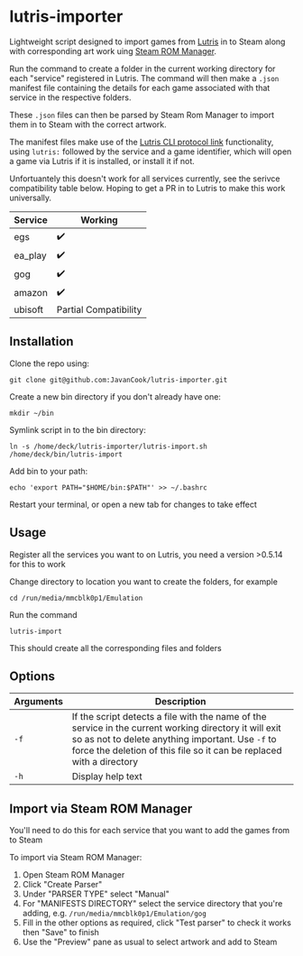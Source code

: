 # lutris-importer

Lightweight script designed to import games from [Lutris](https://github.com/lutris/lutris) in to Steam along with corresponding art work uing [Steam ROM Manager](https://github.com/SteamGridDB/steam-rom-manager).

Run the command to create a folder in the current working directory for each "service" registered in Lutris. The command will then make a `.json` manifest file containing the details for each game associated with that service in the respective folders.

These `.json` files can then be parsed by Steam Rom Manager to import them in to Steam with the correct artwork.

The manifest files make use of the [Lutris CLI protocol link](https://github.com/lutris/lutris#command-line-options) functionality, using `lutris:` followed by the service and a game identifier, which will open a game via Lutris if it is installed, or install it if not.

Unfortuantely this doesn't work for all services currently, see the serivce compatibility table below. Hoping to get a PR in to Lutris to make this work universally.

| Service | Working |
| --------- | ----------- |
| egs      | :heavy_check_mark: |
| ea_play      | :heavy_check_mark: |
| gog      | :heavy_check_mark: |
| amazon      | :heavy_check_mark: |
| ubisoft      | Partial Compatibility |

## Installation

Clone the repo using:

`git clone git@github.com:JavanCook/lutris-importer.git`

Create a new bin directory if you don't already have one:

`mkdir ~/bin`

Symlink script in to the bin directory:

`ln -s /home/deck/lutris-importer/lutris-import.sh /home/deck/bin/lutris-import`

Add bin to your path:

`echo 'export PATH="$HOME/bin:$PATH"' >> ~/.bashrc`

Restart your terminal, or open a new tab for changes to take effect

## Usage

Register all the services you want to on Lutris, you need a version >0.5.14 for this to work

Change directory to location you want to create the folders, for example

`cd /run/media/mmcblk0p1/Emulation`

Run the command

`lutris-import`

This should create all the corresponding files and folders

## Options

| Arguments | Description |
| --------- | ----------- |
| `-f`      | If the script detects a file with the name of the service in the current working directory it will exit so as not to delete anything important. Use `-f` to force the deletion of this file so it can be replaced with a directory |
| `-h`      | Display help text |


## Import via Steam ROM Manager

You'll need to do this for each service that you want to add the games from to Steam

To import via Steam ROM Manager:

1. Open Steam ROM Manager
1. Click "Create Parser"
1. Under "PARSER TYPE" select "Manual"
1. For "MANIFESTS DIRECTORY" select the service directory that you're adding, e.g. `/run/media/mmcblk0p1/Emulation/gog`
1. Fill in the other options as required, click "Test parser" to check it works then "Save" to finish
1. Use the "Preview" pane as usual to select artwork and add to Steam